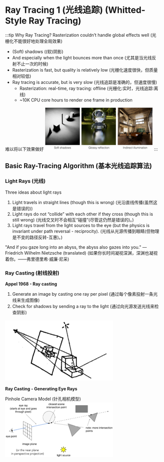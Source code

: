 # Ray Tracing 1 (光线追踪) (Whitted-Style Ray Tracing)
:::tip Why Ray Tracing?
Rasterization couldn’t handle global eﬀects well (光栅化不能很好地处理全局效果)

- (Soft) shadows ((软)阴影)
- And especially when the light bounces more than once (尤其是当光线反射不止一次的时候)
- Rasterization is fast, but quality is relatively low (光栅化速度很快，但质量相对较低)
- Ray tracing is accurate, but is very slow (光线追踪是准确的，但速度很慢)
    - Rasterization: real-time, ray tracing: offline (光栅化:实时，光线追踪:离线)
    - ~10K CPU core hours to render one frame in production

难以将以下效果做好
<img src="./imagesHalf/rt03.png" style="margin: 2px auto; max-width: 70%;">
:::

## Basic Ray-Tracing Algorithm (基本光线追踪算法)

### Light Rays (光线)

Three ideas about light rays 
1. Light travels in straight lines (though this is wrong) (光沿直线传播(虽然这是错误的))
2. Light rays do not “collide” with each other if they cross (though this is still wrong) (光线交叉时不会相互“碰撞”(尽管这仍然是错误的)。) 
3. Light rays travel from the light sources to the eye (but the physics is invariant under path reversal - reciprocity). (光线从光源传播到眼睛(但物理是不变的路径反转-互惠)。)

"And if you gaze long into an abyss, the abyss also gazes into you." — Friedrich Wilhelm Nietzsche (translated) (如果你长时间凝视深渊，深渊也凝视着你。——弗里德里希·威廉·尼采)

### Ray Casting (射线投射)

**Appel 1968 - Ray casting**

1. Generate an image by casting one ray per pixel (通过每个像素投射一条光线来生成图像)
2. Check for shadows by sending a ray to the light (通过向光源发送光线来检查阴影)

<img src="./imagesHalf/rt01.png" style="margin: 2px auto; max-width: 70%;">

**Ray Casting - Generating Eye Rays**

Pinhole Camera Model (针孔相机模型)
<img src="./imagesHalf/rt02.png" style="margin: 2px auto; max-width: 70%;">




